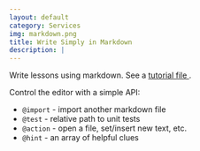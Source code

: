 ```yaml
---
layout: default
category: Services
img: markdown.png
title: Write Simply in Markdown
description: |
---
```

  Write lessons using markdown.
  See a [tutorial file ](https://github.com/coderoad/coderoad-functional-school/blob/master/tutorial/1/01/filter.md).

Control the editor with a simple API:

* `@import` - import another markdown file
* `@test` - relative path to unit tests
* `@action` - open a file, set/insert new text, etc.
* `@hint` - an array of helpful clues

